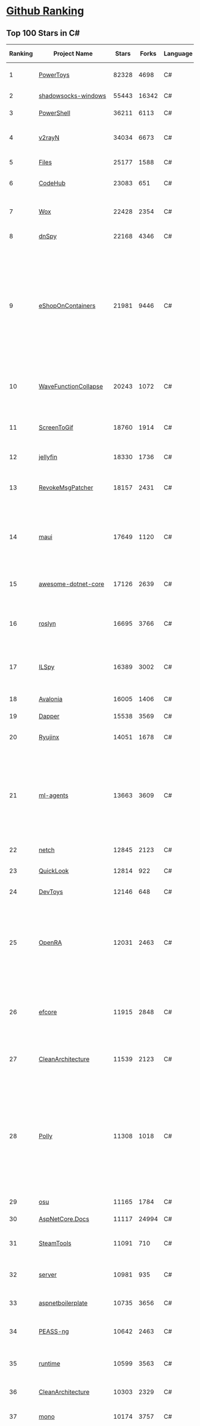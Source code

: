 [Github Ranking](../README.md)
==========

## Top 100 Stars in C\#

| Ranking | Project Name | Stars | Forks | Language | Open Issues | Description | Last Commit |
| ------- | ------------ | ----- | ----- | -------- | ----------- | ----------- | ----------- |
| 1 | [PowerToys](https://github.com/microsoft/PowerToys) | 82328 | 4698 | C# | 3896 | Windows system utilities to maximize productivity | 2022-11-22T02:36:30Z |
| 2 | [shadowsocks-windows](https://github.com/shadowsocks/shadowsocks-windows) | 55443 | 16342 | C# | 109 | A C# port of shadowsocks | 2022-08-25T23:51:40Z |
| 3 | [PowerShell](https://github.com/PowerShell/PowerShell) | 36211 | 6113 | C# | 3257 | PowerShell for every system! | 2022-11-22T02:03:17Z |
| 4 | [v2rayN](https://github.com/2dust/v2rayN) | 34034 | 6673 | C# | 65 | A V2Ray client for Windows, support Xray core and v2fly core | 2022-11-18T15:26:06Z |
| 5 | [Files](https://github.com/files-community/Files) | 25177 | 1588 | C# | 496 | Building the best File Manager for Windows | 2022-11-21T04:18:17Z |
| 6 | [CodeHub](https://github.com/CodeHubApp/CodeHub) | 23083 | 651 | C# | 234 | CodeHub is an iOS application written using Xamarin | 2022-06-22T16:14:05Z |
| 7 | [Wox](https://github.com/Wox-launcher/Wox) | 22428 | 2354 | C# | 930 | Launcher for Windows, an alternative to Alfred and Launchy. | 2022-11-16T21:05:01Z |
| 8 | [dnSpy](https://github.com/dnSpy/dnSpy) | 22168 | 4346 | C# | 0 | .NET debugger and assembly editor | 2020-12-20T23:55:15Z |
| 9 | [eShopOnContainers](https://github.com/dotnet-architecture/eShopOnContainers) | 21981 | 9446 | C# | 20 | Cross-platform .NET sample microservices and container based application that runs on Linux Windows and macOS. Powered by .NET 6, Docker Containers and Azure Kubernetes Services. Supports Visual Studio, VS for Mac and CLI based environments with Docker CLI, dotnet CLI, VS Code or any other code editor. | 2022-11-11T07:51:37Z |
| 10 | [WaveFunctionCollapse](https://github.com/mxgmn/WaveFunctionCollapse) | 20243 | 1072 | C# | 1 | Bitmap & tilemap generation from a single example with the help of ideas from quantum mechanics | 2022-07-26T08:07:41Z |
| 11 | [ScreenToGif](https://github.com/NickeManarin/ScreenToGif) | 18760 | 1914 | C# | 201 | 🎬 ScreenToGif allows you to record a selected area of your screen, edit and save it as a gif or video. | 2022-11-20T13:34:52Z |
| 12 | [jellyfin](https://github.com/jellyfin/jellyfin) | 18330 | 1736 | C# | 872 | The Free Software Media System | 2022-11-21T22:46:57Z |
| 13 | [RevokeMsgPatcher](https://github.com/huiyadanli/RevokeMsgPatcher) | 18157 | 2431 | C# | 42 | :trollface: A hex editor for WeChat/QQ/TIM - PC版微信/QQ/TIM防撤回补丁（我已经看到了，撤回也没用了） | 2022-11-12T13:13:21Z |
| 14 | [maui](https://github.com/dotnet/maui) | 17649 | 1120 | C# | 1942 | .NET MAUI is the .NET Multi-platform App UI, a framework for building native device applications spanning mobile, tablet, and desktop. | 2022-11-22T00:39:08Z |
| 15 | [awesome-dotnet-core](https://github.com/thangchung/awesome-dotnet-core) | 17126 | 2639 | C# | 18 | :honeybee: A collection of awesome .NET core libraries, tools, frameworks and software | 2022-11-20T07:47:35Z |
| 16 | [roslyn](https://github.com/dotnet/roslyn) | 16695 | 3766 | C# | 8156 | The Roslyn .NET compiler provides C# and Visual Basic languages with rich code analysis APIs. | 2022-11-22T02:22:21Z |
| 17 | [ILSpy](https://github.com/icsharpcode/ILSpy) | 16389 | 3002 | C# | 176 | .NET Decompiler with support for PDB generation, ReadyToRun, Metadata (&more) - cross-platform! | 2022-11-20T19:35:43Z |
| 18 | [Avalonia](https://github.com/AvaloniaUI/Avalonia) | 16005 | 1406 | C# | 1254 | A cross-platform UI framework for .NET | 2022-11-22T00:48:03Z |
| 19 | [Dapper](https://github.com/DapperLib/Dapper) | 15538 | 3569 | C# | 341 | Dapper - a simple object mapper for .Net | 2022-09-28T20:06:46Z |
| 20 | [Ryujinx](https://github.com/Ryujinx/Ryujinx) | 14051 | 1678 | C# | 283 | Experimental Nintendo Switch Emulator written in C# | 2022-11-21T23:41:47Z |
| 21 | [ml-agents](https://github.com/Unity-Technologies/ml-agents) | 13663 | 3609 | C# | 90 | The Unity Machine Learning Agents Toolkit (ML-Agents) is an open-source project that enables games and simulations to serve as environments for training intelligent agents using deep reinforcement learning and imitation learning. | 2022-11-21T23:42:40Z |
| 22 | [netch](https://github.com/netchx/netch) | 12845 | 2123 | C# | 22 | A simple proxy client | 2022-11-20T16:33:53Z |
| 23 | [QuickLook](https://github.com/QL-Win/QuickLook) | 12814 | 922 | C# | 356 | Bring macOS “Quick Look” feature to Windows | 2022-11-17T12:13:52Z |
| 24 | [DevToys](https://github.com/veler/DevToys) | 12146 | 648 | C# | 203 | A Swiss Army knife for developers. | 2022-11-18T12:54:48Z |
| 25 | [OpenRA](https://github.com/OpenRA/OpenRA) | 12031 | 2463 | C# | 1447 | Open Source real-time strategy game engine for early Westwood games such as Command & Conquer: Red Alert written in C# using SDL and OpenGL. Runs on Windows, Linux, *BSD and Mac OS X. | 2022-11-21T20:18:29Z |
| 26 | [efcore](https://github.com/dotnet/efcore) | 11915 | 2848 | C# | 1650 | EF Core is a modern object-database mapper for .NET. It supports LINQ queries, change tracking, updates, and schema migrations. | 2022-11-21T23:43:53Z |
| 27 | [CleanArchitecture](https://github.com/ardalis/CleanArchitecture) | 11539 | 2123 | C# | 13 | Clean Architecture Solution Template: A starting point for Clean Architecture with ASP.NET Core | 2022-11-21T20:13:15Z |
| 28 | [Polly](https://github.com/App-vNext/Polly) | 11308 | 1018 | C# | 82 | Polly is a .NET resilience and transient-fault-handling library that allows developers to express policies such as Retry, Circuit Breaker, Timeout, Bulkhead Isolation, and Fallback in a fluent and thread-safe manner. From version 6.0.1, Polly targets .NET Standard 1.1 and 2.0+. | 2022-10-17T19:36:09Z |
| 29 | [osu](https://github.com/ppy/osu) | 11165 | 1784 | C# | 890 | rhythm is just a *click* away! | 2022-11-22T02:40:19Z |
| 30 | [AspNetCore.Docs](https://github.com/dotnet/AspNetCore.Docs) | 11117 | 24994 | C# | 471 | Documentation for ASP.NET Core | 2022-11-22T00:36:09Z |
| 31 | [SteamTools](https://github.com/BeyondDimension/SteamTools) | 11091 | 710 | C# | 418 | 🛠「Watt Toolkit」是一个开源跨平台的多功能 Steam 工具箱。 | 2022-11-20T23:19:55Z |
| 32 | [server](https://github.com/bitwarden/server) | 10981 | 935 | C# | 26 | The core infrastructure backend (API, database, Docker, etc). | 2022-11-21T23:36:32Z |
| 33 | [aspnetboilerplate](https://github.com/aspnetboilerplate/aspnetboilerplate) | 10735 | 3656 | C# | 189 | ASP.NET Boilerplate - Web Application Framework | 2022-11-11T13:31:22Z |
| 34 | [PEASS-ng](https://github.com/carlospolop/PEASS-ng) | 10642 | 2463 | C# | 7 | PEASS - Privilege Escalation Awesome Scripts SUITE (with colors) | 2022-11-21T14:18:23Z |
| 35 | [runtime](https://github.com/dotnet/runtime) | 10599 | 3563 | C# | 7803 | .NET is a cross-platform runtime for cloud, mobile, desktop, and IoT apps. | 2022-11-22T03:00:30Z |
| 36 | [CleanArchitecture](https://github.com/jasontaylordev/CleanArchitecture) | 10303 | 2329 | C# | 12 | Clean Architecture Solution Template for .NET 7 | 2022-11-16T04:58:51Z |
| 37 | [mono](https://github.com/mono/mono) | 10174 | 3757 | C# | 2095 | Mono open source ECMA CLI, C# and .NET implementation. | 2022-11-04T19:28:42Z |
| 38 | [N_m3u8DL-CLI](https://github.com/nilaoda/N_m3u8DL-CLI) | 10099 | 1768 | C# | 212 | [.NET] m3u8 downloader 开源的命令行m3u8/HLS/dash下载器，支持普通AES-128-CBC解密，多线程，自定义请求头等. 支持简体中文,繁体中文和英文. English Supported. | 2022-11-17T15:10:22Z |
| 39 | [FastGithub](https://github.com/dotnetcore/FastGithub) | 9763 | 1345 | C# | 86 | github加速神器，解决github打不开、用户头像无法加载、releases无法上传下载、git-clone、git-pull、git-push失败等问题 | 2022-10-28T13:41:06Z |
| 40 | [AssetStudio](https://github.com/Perfare/AssetStudio) | 9670 | 1865 | C# | 152 | AssetStudio is a tool for exploring, extracting and exporting assets and assetbundles. | 2022-08-10T08:30:00Z |
| 41 | [CMWTAT_Digital_Edition](https://github.com/TGSAN/CMWTAT_Digital_Edition) | 9452 | 1451 | C# | 12 | CloudMoe Windows 10/11 Activation Toolkit get digital license, the best open source Win 10/11 activator in GitHub. GitHub 上最棒的开源 Win10/Win11 数字权利（数字许可证）激活工具！ | 2022-10-22T15:17:40Z |
| 42 | [csharplang](https://github.com/dotnet/csharplang) | 9394 | 965 | C# | 420 | The official repo for the design of the C# programming language | 2022-11-18T20:43:54Z |
| 43 | [lively](https://github.com/rocksdanister/lively) | 9174 | 753 | C# | 181 | Free and open-source software that allows users to set animated desktop wallpapers and screensavers. | 2022-11-21T11:09:21Z |
| 44 | [basic-computer-games](https://github.com/coding-horror/basic-computer-games) | 9144 | 1189 | C# | 12 | An updated version of the classic "Basic Computer Games" book, with well-written examples in a variety of common MEMORY SAFE, SCRIPTING programming languages. See https://coding-horror.github.io/basic-computer-games/ | 2022-11-19T22:14:14Z |
| 45 | [CefSharp](https://github.com/cefsharp/CefSharp) | 9032 | 2840 | C# | 39 | .NET (WPF and Windows Forms) bindings for the Chromium Embedded Framework | 2022-11-21T09:03:32Z |
| 46 | [downkyi](https://github.com/leiurayer/downkyi) | 9020 | 1179 | C# | 246 | 哔哩下载姬downkyi，B站视频下载工具，支持批量下载，支持8K、HDR、杜比视界，提供工具箱（音视频提取、去水印等）。 | 2022-11-06T09:02:09Z |
| 47 | [abp](https://github.com/abpframework/abp) | 8963 | 2796 | C# | 611 | Open Source Web Application Framework for ASP.NET Core | 2022-11-21T17:09:58Z |
| 48 | [orleans](https://github.com/dotnet/orleans) | 8959 | 1943 | C# | 371 | Cloud Native application framework for .NET | 2022-11-18T16:07:19Z |
| 49 | [MonoGame](https://github.com/MonoGame/MonoGame) | 8932 | 2651 | C# | 690 | One framework for creating powerful cross-platform games. | 2022-11-19T20:32:31Z |
| 50 | [MediatR](https://github.com/jbogard/MediatR) | 8784 | 1019 | C# | 1 | Simple, unambitious mediator implementation in .NET | 2022-11-21T02:40:47Z |
| 51 | [RestSharp](https://github.com/restsharp/RestSharp) | 8774 | 2262 | C# | 16 | Simple REST and HTTP API Client for .NET | 2022-11-21T22:11:58Z |
| 52 | [ArchiSteamFarm](https://github.com/JustArchiNET/ArchiSteamFarm) | 8704 | 967 | C# | 3 | C# application with primary purpose of farming Steam cards from multiple accounts simultaneously. | 2022-11-22T02:31:37Z |
| 53 | [choco](https://github.com/chocolatey/choco) | 8694 | 857 | C# | 769 | Chocolatey - the package manager for Windows | 2022-11-21T20:12:11Z |
| 54 | [MahApps.Metro](https://github.com/MahApps/MahApps.Metro) | 8503 | 2415 | C# | 71 | A framework that allows developers to cobble together a better UI for their own WPF applications with minimal effort. | 2022-11-01T22:57:24Z |
| 55 | [Jackett](https://github.com/Jackett/Jackett) | 8227 | 1007 | C# | 197 | API Support for your favorite torrent trackers | 2022-11-22T02:25:36Z |
| 56 | [machinelearning](https://github.com/dotnet/machinelearning) | 8200 | 1790 | C# | 686 | ML.NET is an open source and cross-platform machine learning framework for .NET. | 2022-11-17T21:52:18Z |
| 57 | [eShopOnWeb](https://github.com/dotnet-architecture/eShopOnWeb) | 8182 | 4159 | C# | 6 | Sample ASP.NET Core 6.0 reference application, powered by Microsoft, demonstrating a layered application architecture with monolithic deployment model. Download the eBook PDF from docs folder. | 2022-11-11T14:10:50Z |
| 58 | [winsw](https://github.com/winsw/winsw) | 8158 | 1269 | C# | 143 | A wrapper executable that can run any executable as a Windows service, in a permissive license. | 2022-11-08T05:02:11Z |
| 59 | [duplicati](https://github.com/duplicati/duplicati) | 8157 | 774 | C# | 877 | Store securely encrypted backups in the cloud! | 2022-11-19T10:48:30Z |
| 60 | [Locale-Emulator](https://github.com/xupefei/Locale-Emulator) | 8064 | 693 | C# | 0 | Yet Another System Region and Language Simulator | 2022-04-15T09:55:46Z |

